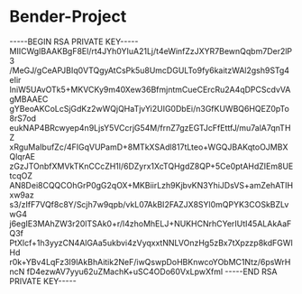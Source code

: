 # Bender-Project

-----BEGIN RSA PRIVATE KEY-----
MIICWgIBAAKBgF8El/rt4JYh0YIuA21Lj/t4eWinfZzJXYR7BewnQqbm7Der2lP3
/MeGJ/gCeAPJBIq0VTQgyAtCsPk5u8UmcDGULTo9fy6kaitzWAl2gsh9STg4eIir
IniW5UAvOTk5+MKVCKy9m40Xew36BfmjntmCueCErcRu2A4qDPCScdvVAgMBAAEC
gYBeoAKCoLcSjGdKz2wWQjQHaTjvYi2UIG0DbEi/n3GfKUWBQ6HQEZ0pTo8rS7od
eukNAP4BRcwyep4n9LjsY5VCcrjG54M/frnZ7gzEGTJcFfEttfJ/mu7alA7qnTHZ
xRguMaIbufZc/4FIGqVUPamD+8MTkXSAdl817tLteo+WGQJBAKqtoOJMBXQlqrAE
zGzJTOnbfXMVkTKnCCcZH1l/6DZyrx1XcTQHgdZ8QP+5Ce0ptAHdZIEm8UEtcqOZ
AN8Dei8CQQCOhGrP0gG2qOX+MKBiirLzh9KjbvKN3YhiJDsVS+amZehATIHxw9az
s3/zIfF7VQf8c8Y/Scjh7w9qpb/vkL07AkBI2FAZJX8SYl0mQPYK3COSkBZLvwG4
j6egIE3MAhZW3r20lTSAk0+r/l4zhoMhELJ+NUKHCNrhCYerIUtI45ALAkAaFQ3f
PtXlcf+1h3yyzCN4AlGAa5ukbvi4zVyqxxtNNLVOnzHg5zBx7tXpzzp8kdFGWIHd
r0k+YBv4LqFz3I9lAkBhAitik2NeF/iwQswpDoHBKnwcoYObMC1Ntz/6psWrHncN
fD4ezwAV7yyu62uZMachK+uSC4ODo60VxLpwXfml
-----END RSA PRIVATE KEY-----
